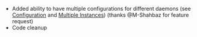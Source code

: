 ---
---
- Added ability to have multiple configurations for different daemons (see [Configuration](https://github.com/denpawmusic/laravel-playcoinrpc#configuration) and [Multiple Instances](https://github.com/denpawmusic/laravel-playcoinrpc#multiple-instances)) (thanks @M-Shahbaz for feature request)
- Code cleanup
